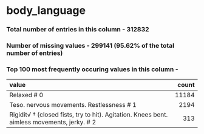 
# body_language

### Total number of entries in this column - 312832

### Number of missing values - 299141 (95.62% of the total number of entries)

### Top 100 most frequently occuring values in this column -

| value                                                                                       |   count |
|:--------------------------------------------------------------------------------------------|--------:|
| Relaxed # 0                                                                                 |   11184 |
| Teso. nervous movements. Restlessness # 1                                                   |    2194 |
| Rigidit√ † (closed fists, try to hit). Agitation. Knees bent. aimless movements, jerky. # 2 |     313 |
